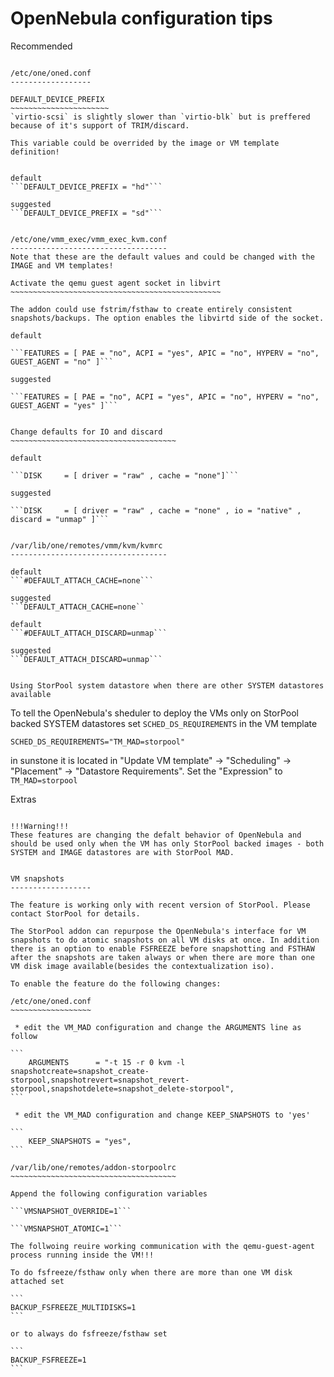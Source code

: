 OpenNebula configuration tips
==============================

Recommended
````````````

/etc/one/oned.conf
------------------

DEFAULT_DEVICE_PREFIX
~~~~~~~~~~~~~~~~~~~~~~
`virtio-scsi` is slightly slower than `virtio-blk` but is preffered because of it's support of TRIM/discard.

This variable could be overrided by the image or VM template definition!


default
```DEFAULT_DEVICE_PREFIX = "hd"```

suggested
```DEFAULT_DEVICE_PREFIX = "sd"```


/etc/one/vmm_exec/vmm_exec_kvm.conf
-----------------------------------
Note that these are the default values and could be changed with the IMAGE and VM templates!

Activate the qemu guest agent socket in libvirt
~~~~~~~~~~~~~~~~~~~~~~~~~~~~~~~~~~~~~~~~~~~~~~~

The addon could use fstrim/fsthaw to create entirely consistent snapshots/backups. The option enables the libvirtd side of the socket.

default

```FEATURES = [ PAE = "no", ACPI = "yes", APIC = "no", HYPERV = "no", GUEST_AGENT = "no" ]```

suggested

```FEATURES = [ PAE = "no", ACPI = "yes", APIC = "no", HYPERV = "no", GUEST_AGENT = "yes" ]```


Change defaults for IO and discard
~~~~~~~~~~~~~~~~~~~~~~~~~~~~~~~~~~~~~

default

```DISK     = [ driver = "raw" , cache = "none"]```

suggested

```DISK     = [ driver = "raw" , cache = "none" , io = "native" , discard = "unmap" ]```


/var/lib/one/remotes/vmm/kvm/kvmrc
-----------------------------------

default
```#DEFAULT_ATTACH_CACHE=none```

suggested
```DEFAULT_ATTACH_CACHE=none``

default
```#DEFAULT_ATTACH_DISCARD=unmap```

suggested
```DEFAULT_ATTACH_DISCARD=unmap```


Using StorPool system datastore when there are other SYSTEM datastores available
`````````````````````````````````````````````````````````````````````````````````````

To tell the OpenNebula's sheduler to deploy the VMs only on StorPool backed SYSTEM datastores set
`SCHED_DS_REQUIREMENTS` in the VM template

```
SCHED_DS_REQUIREMENTS="TM_MAD=storpool"
```

in sunstone it is located in "Update VM template" -> "Scheduling" -> "Placement" -> "Datastore Requirements".
Set the "Expression" to ```TM_MAD=storpool```

Extras
````````````

!!!Warning!!!
These features are changing the defalt behavior of OpenNebula and should be used only when the VM has only StorPool backed images - both SYSTEM and IMAGE datastores are with StorPool MAD.


VM snapshots
------------------

The feature is working only with recent version of StorPool. Please contact StorPool for details.

The StorPool addon can repurpose the OpenNebula's interface for VM snapshots to do atomic snapshots on all VM disks at once. In addition there is an option to enable FSFREEZE before snapshotting and FSTHAW after the snapshots are taken always or when there are more than one VM disk image available(besides the contextualization iso).

To enable the feature do the following changes:

/etc/one/oned.conf
~~~~~~~~~~~~~~~~~~

 * edit the VM_MAD configuration and change the ARGUMENTS line as follow

```
    ARGUMENTS      = "-t 15 -r 0 kvm -l snapshotcreate=snapshot_create-storpool,snapshotrevert=snapshot_revert-storpool,snapshotdelete=snapshot_delete-storpool",
```

 * edit the VM_MAD configuration and change KEEP_SNAPSHOTS to 'yes'

```
    KEEP_SNAPSHOTS = "yes",
```

/var/lib/one/remotes/addon-storpoolrc
~~~~~~~~~~~~~~~~~~~~~~~~~~~~~~~~~~~~~

Append the following configuration variables

```VMSNAPSHOT_OVERRIDE=1```

```VMSNAPSHOT_ATOMIC=1```

The follwoing reuire working communication with the qemu-guest-agent process running inside the VM!!!

To do fsfreeze/fsthaw only when there are more than one VM disk attached set

```
BACKUP_FSFREEZE_MULTIDISKS=1
```

or to always do fsfreeze/fsthaw set

```
BACKUP_FSFREEZE=1
```
